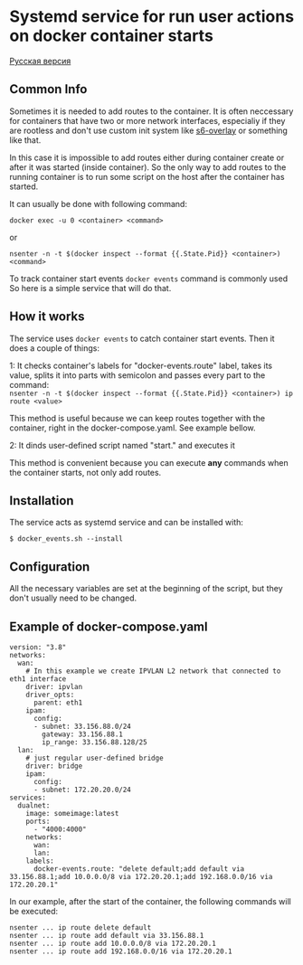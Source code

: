 # Systemd service for run user actions on docker container starts 
[Русская версия](README_RU.md)

## Common Info

Sometimes it is needed to add routes to the container. It is often neccessary for containers that have two or more network interfaces, especialiy if they are rootless and don't use custom init system like [s6-overlay](https://github.com/just-containers/s6-overlay) or something like that.

In this case it is impossible to add routes either during container create or after it was started (inside container).
So the only way to add routes to the running container is to run some script on the host after the container has started.

It can usually be done with following command:
```
docker exec -u 0 <container> <command>
```
or
```
nsenter -n -t $(docker inspect --format {{.State.Pid}} <container>) <command>
```
To track container start events ```docker events``` command is commonly used
So here is a simple service that will do that.

## How it works

The service uses ```docker events``` to catch container start events. Then it does a couple of things:

1: It checks container's labels for "docker-events.route" label, takes its value, splits it into parts with semicolon and passes every part to the command:  
```nsenter -n -t $(docker inspect --format {{.State.Pid}} <container>) ip route <value>```

This method is useful because we can keep routes together with the container, right in the docker-compose.yaml. See example bellow.

2: It dinds user-defined script named "start.<container>" and executes it

This method is convenient because you can execute **any** commands when the container starts, not only add routes.

## Installation

The service acts as systemd service and can be installed with:
```
$ docker_events.sh --install
```

## Configuration

All the necessary variables are set at the beginning of the script, but they don't usually need to be changed.

## Example of docker-compose.yaml

```
version: "3.8"
networks:
  wan:
    # In this example we create IPVLAN L2 network that connected to eth1 interface 
    driver: ipvlan
    driver_opts:
      parent: eth1
    ipam:
      config:
      - subnet: 33.156.88.0/24
        gateway: 33.156.88.1
        ip_range: 33.156.88.128/25
  lan:
    # just regular user-defined bridge
    driver: bridge
    ipam:
      config:
      - subnet: 172.20.20.0/24
services:
  dualnet:
    image: someimage:latest
    ports:
      - "4000:4000"
    networks: 
      wan:
      lan:
    labels: 
      docker-events.route: "delete default;add default via 33.156.88.1;add 10.0.0.0/8 via 172.20.20.1;add 192.168.0.0/16 via 172.20.20.1" 

```
In our example, after the start of the container, the following commands will be executed:
```
nsenter ... ip route delete default
nsenter ... ip route add default via 33.156.88.1
nsenter ... ip route add 10.0.0.0/8 via 172.20.20.1
nsenter ... ip route add 192.168.0.0/16 via 172.20.20.1
```

